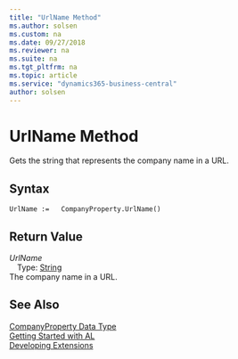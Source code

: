 ```yaml
---
title: "UrlName Method"
ms.author: solsen
ms.custom: na
ms.date: 09/27/2018
ms.reviewer: na
ms.suite: na
ms.tgt_pltfrm: na
ms.topic: article
ms.service: "dynamics365-business-central"
author: solsen
---
```

[//]: # (START>DO_NOT_EDIT)
[//]: # (IMPORTANT:Do not edit any of the content between here and the END>DO_NOT_EDIT.)
[//]: # (Any modifications should be made in the .resx files in the ModernDev repo.)
# UrlName Method
Gets the string that represents the company name in a URL.

## Syntax
```
UrlName :=   CompanyProperty.UrlName()
```


## Return Value
*UrlName*  
&emsp;Type: [String](string-data-type.md)  
The company name in a URL.  


[//]: # (IMPORTANT: END>DO_NOT_EDIT)
## See Also
[CompanyProperty Data Type](companyproperty-data-type.md)  
[Getting Started with AL](../devenv-get-started.md)  
[Developing Extensions](../devenv-dev-overview.md)